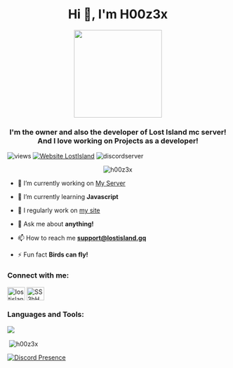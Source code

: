 <h1 align="center">Hi 👋, I'm H00z3x</h1>
<p align=center>
<img src="https://images.weserv.nl/?url=avatars.githubusercontent.com/u/88270748&fit=cover&mask=circle&maxage=7d" height="auto" width="200">
</p>
<h3 align="center">I'm the owner and also the developer of Lost Island mc server! And I love working on Projects as a developer!</h3>

![views](https://komarev.com/ghpvc/?username=h00z3x&label=Profile%20views&color=0e75b6&style=flat)
 [![Website LostIsland](https://img.shields.io/website-up-down-green-red/http/shields.io.svg)](https://lostisland.gq)
![discordserver](https://badgen.net/discord/members/SS3hHXAgsX)

<p align="center"> <img src="https://github-profile-trophy.vercel.app/?username=h00z3x&theme=onedark" alt="h00z3x" /> </p>
<div>

- 🔭 I’m currently working on [My Server](https://dsc.gg/lostislandmc)

- 🌱 I’m currently learning **Javascript**

- 📝 I regularly work on [my site](https://lostisland.gq)

- 💬 Ask me about **anything!**

- 📫 How to reach me **support@lostisland.gq**

- ⚡ Fun fact **Birds can fly!**

</div>
<div>
<h3 align="left">Connect with me:</h3>
<p align="left">
<a href="https://instagram.com/lostisland.mc" target="blank"><img align="center" src="https://raw.githubusercontent.com/rahuldkjain/github-profile-readme-generator/master/src/images/icons/Social/instagram.svg" alt="lostisland.mc" height="30" width="40" /></a>
<a href="https://discord.gg/SS3hHXAgsX" target="blank"><img align="center" src="https://raw.githubusercontent.com/rahuldkjain/github-profile-readme-generator/master/src/images/icons/Social/discord.svg" alt="SS3hHXAgsX" height="30" width="40" /></a>
</p>

<h3 align="left">Languages and Tools:</h3>
<p align="left"> <img src="https://skillicons.dev/icons?i=html,css,js,java,mysql,mongodb,photoshop,postgresql,git&theme=dark"/></p>

<p>&nbsp;<img align="center" src="https://github-readme-stats.vercel.app/api?username=h00z3x&show_icons=true&theme=cobalt&locale=en" alt="h00z3x" /></p>

[![Discord Presence](https://lanyard.cnrad.dev/api/457837032346091531)](https://discord.com/users/457837032346091531)
